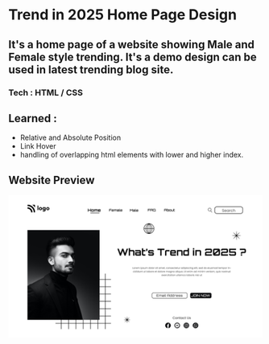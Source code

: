 # Trend in 2025 Home Page Design

## It's a home page of a website showing Male and Female style trending. It's a demo design can be used in latest trending blog site.
### Tech : HTML / CSS
## Learned : 
- Relative and Absolute Position
- Link Hover
- handling of overlapping html elements with lower and higher index.

## Website Preview

![Desktop](1.png)